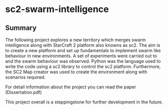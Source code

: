 # sc2-swarm-intelligence

## Summary
The following project explores a new territory which merges swarm intelligence along with StarCraft 2 platform also knowns as sc2. The aim is to create a new platform and set up fundamentals to implement swarm like behaviour in new environments. A set of experiments were carried out to and the swarm behaviour was observed. Python was the language used to write the code using a sc2 library to control the sc2 platform. Furthermore, the SC2 Map creator was used to create the environment along with scenarios required.

For detail information about the project you can read the paper (Dissertation.pdf)

This project overall is a steppingstone for further development in the future.
